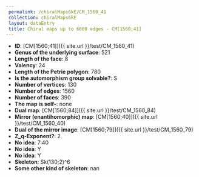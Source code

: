 ```yaml
--- 
 permalink: /chiralMaps6kE/CM_1560_41 
 collection: chiralMaps6kE
 layout: dataEntry
 title: Chiral maps up to 6000 edges - CM[1560;41]
---
```


- **ID**: [CM[1560;41]]({{ site.url }}/test/CM_1560_41)
- **Genus of the underlying surface**: 521
- **Length of the face**: 8
- **Valency**: 24
- **Length of the Petrie polygon**: 780
- **Is the automorphism group solvable?**: S
- **Number of vertices**: 130
- **Number of edges**: 1560
- **Number of faces**: 390
- **The map is self-**: none
- **Dual map**: [CM[1560;84]]({{ site.url }}/test/CM_1560_84)
- **Mirror (enantihomorphic) map**: [CM[1560;40]]({{ site.url }}/test/CM_1560_40)
- **Dual of the mirror image**: [CM[1560;79]]({{ site.url }}/test/CM_1560_79)
- **Z_q-Exponent?**: 2
- **No idea**:  7:40
- **No idea**: Y
- **No idea**: Y
- **Skeleton**: Sk(130;2)^6
- **Some other kind of skeleton**: nan

